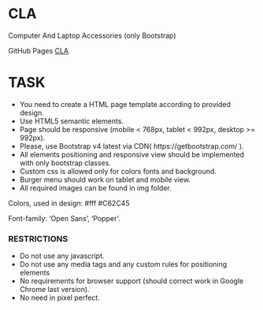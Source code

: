 # CLA
<p>Computer And Laptop Accessories (only Bootstrap)</p>
<p>GitHub Pages <a href="">CLA</a><p>

<h1>TASK</h1>
<ul>
    <li>You need to create a HTML page template according to provided design.</li>
    <li>Use HTML5 semantic elements.</li>
    <li>Page should be responsive (mobile < 768px, tablet < 992px, desktop >= 992px).</li>
    <li>Please, use Bootstrap v4 latest via CDN( https://getbootstrap.com/ ).</li>
    <li>All elements positioning and responsive view should be implemented with only bootstrap classes.</li>
    <li>Custom css is allowed only for colors fonts and background.</li>
    <li>Burger menu should work on tablet and mobile view.</li>
    <li>All required images can be found in img folder.</li>
 </ul>
<p>Colors, used in design: #fff #C62C45</p>
<p>Font-family: ‘Open Sans’, ‘Popper’.</p>
<h3>RESTRICTIONS</h3>
<ul>
<li>Do not use any javascript.</li>
<li>Do not use any media tags and any custom rules for positioning elements</li>
<li>No requirements for browser support (should correct work in Google Chrome last version).</li>
<li>No need in pixel perfect.</li>
</ul>